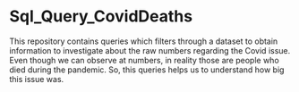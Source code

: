# Sql_Query_CovidDeaths
This repository contains queries which filters through a dataset to obtain information to investigate about the raw numbers regarding the Covid issue. Even though we can observe at numbers, in reality those are people who died during the pandemic. So, this queries helps us to understand how big this issue was.
